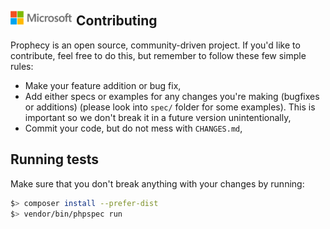 ![](./media/solutions-microsoft-logo-small.png)
Contributing
------------

Prophecy is an open source, community-driven project. If you'd like to contribute,
feel free to do this, but remember to follow these few simple rules:

- Make your feature addition or bug fix,
- Add either specs or examples for any changes you're making (bugfixes or additions)
  (please look into `spec/` folder for some examples). This is important so we don't break
  it in a future version unintentionally,
- Commit your code, but do not mess with `CHANGES.md`,

Running tests
-------------

Make sure that you don't break anything with your changes by running:

```bash
$> composer install --prefer-dist
$> vendor/bin/phpspec run
```
